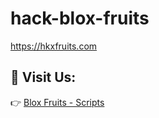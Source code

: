 # hack-blox-fruits
https://hkxfruits.com

## 🔗 Visit Us:
👉 [Blox Fruits - Scripts](https:/hkxfruits.com/)
